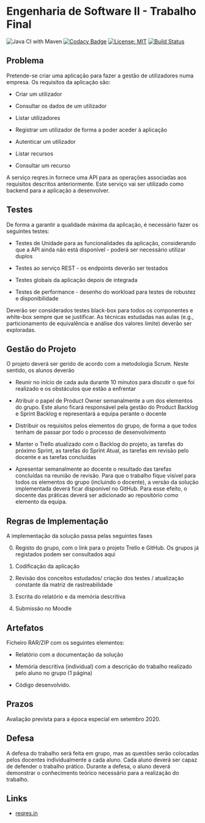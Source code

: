 # Engenharia de Software II - Trabalho Final
![Java CI with Maven](https://github.com/vide13/ES2Final/workflows/Java%20CI%20with%20Maven/badge.svg)
[![Codacy Badge](https://app.codacy.com/project/badge/Grade/f034c76051b548acbd10455092fa577b)](https://www.codacy.com?utm_source=github.com&amp;utm_medium=referral&amp;utm_content=vide13/ES2Final&amp;utm_campaign=Badge_Grade)
[![License: MIT](https://img.shields.io/badge/License-MIT-yellow.svg)](https://opensource.org/licenses/MIT)
[![Build Status](https://travis-ci.com/vide13/ES2Final.svg?token=TdKbkE4GsRUaGKPb7pBK&branch=master)](https://travis-ci.com/vide13/ES2Final)

## Problema
Pretende-se criar uma aplicação para fazer a gestão de utilizadores numa empresa. Os requisitos da aplicação são:

- Criar um utilizador

- Consultar os dados de um utilizador

- Listar utilizadores

- Registrar um utilizador de forma a poder aceder à aplicação

- Autenticar um utilizador

- Listar recursos

- Consultar um recurso

A serviço reqres.in fornece uma API para as operações associadas aos requisitos descritos anteriormente. Este serviço vai ser utilizado como backend para a aplicação a desenvolver.

## Testes

De forma a garantir a qualidade máxima da aplicação, é necessário fazer os seguintes testes:

- Testes de Unidade para as funcionalidades da aplicação, considerando que a API ainda não está disponível - poderá ser necessário utilizar duplos

- Testes ao serviço REST - os endpoints deverão ser testados

- Testes globais da aplicação depois de integrada

- Testes de performance - desenho do workload para testes de robustez e disponibilidade

Deverão ser considerados testes black-box para todos os componentes e white-box sempre que se justificar. As técnicas estudadas nas aulas (e.g., particionamento de equivalência e análise dos valores limite) deverão ser exploradas.


## Gestão do Projeto

O projeto deverá ser gerido de acordo com a metodologia Scrum. Neste sentido, os alunos deverão

- Reunir no início de cada aula durante 10 minutos para discutir o que foi realizado e os obstáculos que estão a enfrentar

- Atribuír o papel de Product Owner semanalmente a um dos elementos do grupo. Este aluno ficará responsável pela gestão do Product Backlog e Sprint Backlog e representará a equipa perante o docente

- Distribuir os requisitos pelos elementos do grupo, de forma a que todos tenham de passar por todo o processo de desenvolvimento

- Manter o Trello atualizado com o Backlog do projeto, as tarefas do próximo Sprint, as tarefas do Sprint Atual, as tarefas em revisão pelo docente e as tarefas concluídas

- Apresentar semanalmente ao docente o resultado das tarefas concluídas na reunião de revisão. Para que o trabalho fique visível para todos os elementos do grupo (incluindo o docente), a versão da solução implementada deverá ficar disponível no GitHub. Para esse efeito, o docente das práticas deverá ser adicionado ao repositório como elemento da equipa.

## Regras de Implementação

A implementação da solução passa pelas seguintes fases

0. Registo do grupo, com o link para o projeto Trello e GitHub. Os grupos já registados podem ser consultados aqui

1. Codificação da aplicação 

2. Revisão dos conceitos estudados/ criação dos testes / atualização constante da matriz de rastreabilidade

3. Escrita do relatório e da memória descritiva

4. Submissão no Moodle

## Artefatos

Ficheiro RAR/ZIP com os seguintes elementos:

- Relatório com a documentação da solução

- Memória descritiva (individual) com a descrição do trabalho realizado pelo aluno no grupo (1 página)

- Código desenvolvido.

## Prazos

Avaliação prevista para a época especial em setembro 2020.

## Defesa

A defesa do trabalho será feita em grupo, mas as questões serão colocadas pelos docentes individualmente a cada aluno. Cada aluno deverá ser capaz de defender o trabalho prático. Durante a defesa, o aluno deverá demonstrar o conhecimento teórico necessário para a realização do trabalho.

## Links

* [reqres.in](https://reqres.in/)


